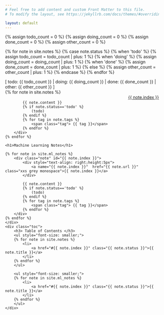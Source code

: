 ```yaml
---
# Feel free to add content and custom Front Matter to this file.
# To modify the layout, see https://jekyllrb.com/docs/themes/#overriding-theme-defaults

layout: default
---
```



{% assign todo_count = 0 %}
{% assign doing_count = 0 %}
{% assign done_count = 0 %}
{% assign other_count = 0 %}

{% for note in site.notes %}
    {% case note.status %}
        {% when 'todo' %}
            {% assign todo_count = todo_count | plus: 1 %}
        {% when 'doing' %}
            {% assign doing_count = doing_count | plus: 1 %}
        {% when 'done' %}
            {% assign done_count = done_count | plus: 1 %}
        {% else %}
            {% assign other_count = other_count | plus: 1 %}
    {% endcase %}
{% endfor %}

<div class="container">
    <div class="notes">
        <div class="note">
            [ todo: {{ todo_count }} | doing: {{ doing_count }} | done: {{ done_count }} | other: {{ other_count }} ]
        </div>
    {% for note in site.notes %}
        <div class="note" id="{{ note.index }}">
            <div style="text-align: right;height:5px">
                <a name="{{ note.index }}"  href="{{ note.url }}" class="xxs grey monospace">{{ note.index }}</a>
            </div>
            
            {{ note.content }}
            {% if note.status=='todo' %}
                (todo)
            {% endif %}
            {% for tag in note.tags %}
                <span class="tag"> {{ tag }}</span>
            {% endfor %}
        </div>  
    {% endfor %}

    <h1>Machine Learning Notes</h1>

    {% for note in site.ml_notes %}
        <div class="note" id="{{ note.index }}">
            <div style="text-align: right;height:5px">
                <a name="{{ note.index }}"  href="{{ note.url }}" class="xxs grey monospace">{{ note.index }}</a>
            </div>
            
            {{ note.content }}
            {% if note.status=='todo' %}
                (todo)
            {% endif %}
            {% for tag in note.tags %}
                <span class="tag"> {{ tag }}</span>
            {% endfor %}
        </div>  
    {% endfor %}
    </div>
    <div class="toc">
        <h3> Table of Contents </h3>
        <ul style="font-size: smaller;">
        {% for note in site.notes %}
            <li>
                <a href="#{{ note.index }}" class="{{ note.status }}">{{ note.title }}</a>
            </li>
        {% endfor %}
        </ul>

        <ul style="font-size: smaller;">
        {% for note in site.ml_notes %}
            <li>
                <a href="#{{ note.index }}" class="{{ note.status }}">{{ note.title }}</a>
            </li>
        {% endfor %}
        </ul>
    </div>
</div>